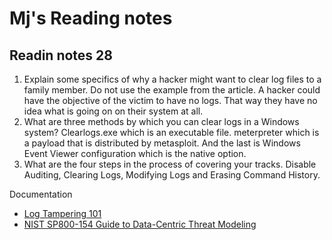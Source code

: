 # Mj's Reading notes 

## Readin notes 28

1. Explain some specifics of why a hacker might want to clear log files to a family member. Do not use the example from the article. A hacker could have the objective of the victim to have no logs. That way they have no idea what is going on on their system at all. 
2. What are three methods by which you can clear logs in a Windows system? Clearlogs.exe which is an executable file. meterpreter which is a payload that is distributed by metasploit. And the last is Windows Event Viewer configuration which is the native option. 
3. What are the four steps in the process of covering your tracks. Disable Auditing, Clearing Logs, Modifying Logs and Erasing Command History. 


Documentation
- [Log Tampering 101](https://resources.infosecinstitute.com/topics/hacking/ethical-hacking-log-tampering-101/)
- [NIST SP800-154 Guide to Data-Centric Threat Modeling](https://csrc.nist.gov/pubs/sp/800/154/ipd#pubs-abstract-header)

